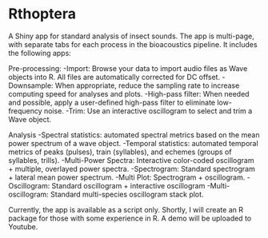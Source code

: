 # Rthoptera
A Shiny app for standard analysis of insect sounds. The app is multi-page, with separate tabs for each process in the bioacoustics pipeline. It includes the following apps:

Pre-processing:
-Import: Browse your data to import audio files as Wave objects into R. All files are automatically corrected for DC offset.
-Downsample: When appropriate, reduce the sampling rate to increase computing speed for analyses and plots. 
-High-pass filter: When needed and possible, apply a user-defined high-pass filter to eliminate low-frequency noise. 
-Trim: Use an interactive oscillogram to select and trim a Wave object. 

Analysis
-Spectral statistics: automated spectral metrics based on the mean power spectrum of a wave object. 
-Temporal statistics: automated temporal metrics of peaks (pulses), train (syllables), and echemes (groups of syllables, trills). 
-Multi-Power Spectra: Interactive color-coded oscillogram + multiple, overlayed power spectra. 
-Spectrogram: Standard spectrogram + lateral mean power spectrum.
-Multi Plot: Spectrogram + oscillogram.
-Oscillogram: Standard oscillogram + interactive oscillogram
-Multi-oscillogram: Standard multi-species oscillogram stack plot.


Currently, the app is available as a script only. Shortly, I will create an R package for those with some experience in R. A demo will be uploaded to Youtube.
